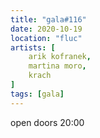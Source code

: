 ```yaml
---
title: "gala#116"
date: 2020-10-19
location: "fluc"
artists: [
    arik kofranek,
    martina moro,
    krach
]
tags: [gala]
---
```

open doors 20:00
